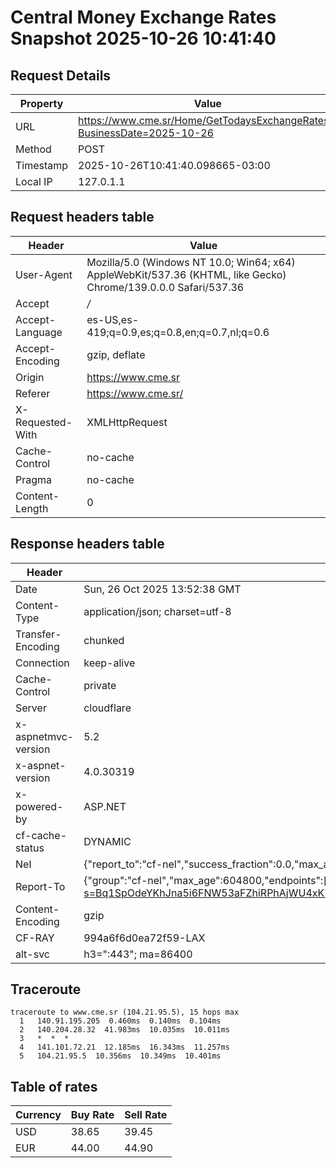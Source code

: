 # Central Money Exchange Rates Snapshot 2025-10-26 10:41:40
## Request Details

| Property | Value |
|----------|-------|
| URL | https://www.cme.sr/Home/GetTodaysExchangeRates/?BusinessDate=2025-10-26 |
| Method | POST |
| Timestamp | 2025-10-26T10:41:40.098665-03:00 |
| Local IP | 127.0.1.1 |
    
## Request headers table

| Header | Value |
|--------|-------|
| User-Agent | Mozilla/5.0 (Windows NT 10.0; Win64; x64) AppleWebKit/537.36 (KHTML, like Gecko) Chrome/139.0.0.0 Safari/537.36 |
| Accept | */* |
| Accept-Language | es-US,es-419;q=0.9,es;q=0.8,en;q=0.7,nl;q=0.6 |
| Accept-Encoding | gzip, deflate |
| Origin | https://www.cme.sr |
| Referer | https://www.cme.sr/ |
| X-Requested-With | XMLHttpRequest |
| Cache-Control | no-cache |
| Pragma | no-cache |
| Content-Length | 0 |

    
## Response headers table
| Header | Value |
|--------|-------|
| Date | Sun, 26 Oct 2025 13:52:38 GMT |
| Content-Type | application/json; charset=utf-8 |
| Transfer-Encoding | chunked |
| Connection | keep-alive |
| Cache-Control | private |
| Server | cloudflare |
| x-aspnetmvc-version | 5.2 |
| x-aspnet-version | 4.0.30319 |
| x-powered-by | ASP.NET |
| cf-cache-status | DYNAMIC |
| Nel | {"report_to":"cf-nel","success_fraction":0.0,"max_age":604800} |
| Report-To | {"group":"cf-nel","max_age":604800,"endpoints":[{"url":"https://a.nel.cloudflare.com/report/v4?s=Bq1SpOdeYKhJna5i6FNW53aFZhiRPhAjWU4xK7AGb0R4NdEV9WJQJS2FOLKceyqR%2BML6wQYCjz%2BrHWnpG7iWmVhlug2VNyARZUk%3D"}]} |
| Content-Encoding | gzip |
| CF-RAY | 994a6f6d0ea72f59-LAX |
| alt-svc | h3=":443"; ma=86400 |

## Traceroute 

```
traceroute to www.cme.sr (104.21.95.5), 15 hops max
  1   140.91.195.205  0.460ms  0.140ms  0.104ms 
  2   140.204.28.32  41.983ms  10.035ms  10.011ms 
  3   *  *  * 
  4   141.101.72.21  12.185ms  16.343ms  11.257ms 
  5   104.21.95.5  10.356ms  10.349ms  10.401ms 

```


## Table of rates

| Currency | Buy Rate | Sell Rate |
|----------|----------|-----------|
| USD | 38.65 | 39.45 |
| EUR | 44.00 | 44.90 |
